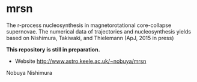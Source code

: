 # mrsn
The r-process nucleosynthesis in magnetorotational core-collapse supernovae. The numerical data of trajectories and nucleosynthesis yields based on Nishimura, Takiwaki, and Thielemann (ApJ, 2015 in press)

**This repository is still in preparation.**

- Website
http://www.astro.keele.ac.uk/~nobuya/mrsn

Nobuya Nishimura

